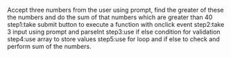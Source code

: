 Accept three numbers from the user using prompt, find the greater of these the numbers and do the sum of that numbers which are greater than 40
step1:take submit button to execute a function with onclick event
step2:take 3 input using prompt and parseInt
step3:use if else condition for validation
step4:use array to store values
step5:use for loop and if else to check and perform sum of the numbers.

